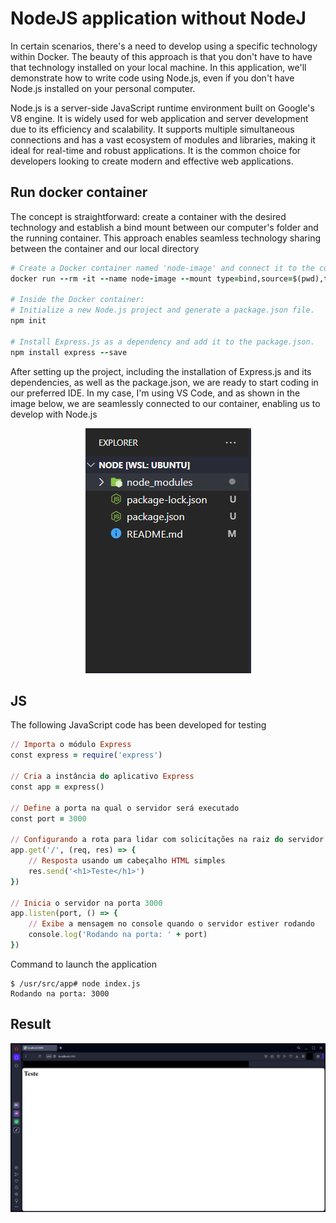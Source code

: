 # NodeJS application without NodeJ

In certain scenarios, there's a need to develop using a specific technology within Docker. The beauty of this approach is that you don't have to have that technology installed on your local machine. In this application, we'll demonstrate how to write code using Node.js, even if you don't have Node.js installed on your personal computer.

Node.js is a server-side JavaScript runtime environment built on Google's V8 engine. It is widely used for web application and server development due to its efficiency and scalability. It supports multiple simultaneous connections and has a vast ecosystem of modules and libraries, making it ideal for real-time and robust applications. It is the common choice for developers looking to create modern and effective web applications.

## Run docker container
The concept is straightforward: create a container with the desired technology and establish a bind mount between our computer's folder and the running container. This approach enables seamless technology sharing between the container and our local directory
``` rb
# Create a Docker container named 'node-image' and connect it to the current directory.
docker run --rm -it --name node-image --mount type=bind,source=$(pwd),target=/usr/src/app -p 3000:3000 node:15 bash

# Inside the Docker container:
# Initialize a new Node.js project and generate a package.json file.
npm init

# Install Express.js as a dependency and add it to the package.json.
npm install express --save
```

After setting up the project, including the installation of Express.js and its dependencies, as well as the package.json, we are ready to start coding in our preferred IDE. In my case, I'm using VS Code, and as shown in the image below, we are seamlessly connected to our container, enabling us to develop with Node.js
<p align="center">
  <img src="https://github.com/JoaoFrancisco11/NodejsAppli-withoutNode/blob/main/VSCode.png" alt="Texto Alternativo">
</p>

## JS
The following JavaScript code has been developed for testing
```rb
// Importa o módulo Express
const express = require('express')

// Cria a instância do aplicativo Express
const app = express()

// Define a porta na qual o servidor será executado
const port = 3000

// Configurando a rota para lidar com solicitações na raiz do servidor
app.get('/', (req, res) => {
    // Resposta usando um cabeçalho HTML simples
    res.send('<h1>Teste</h1>')
})

// Inicia o servidor na porta 3000
app.listen(port, () => {
    // Exibe a mensagem no console quando o servidor estiver rodando
    console.log('Rodando na porta: ' + port)
})
```

Command to launch the application
```
$ /usr/src/app# node index.js
Rodando na porta: 3000
```

## Result

<p align="center">
  <img src="https://github.com/JoaoFrancisco11/NodejsAppli-withoutNode/blob/main/Result.png" alt="Texto Alternativo">
</p>

